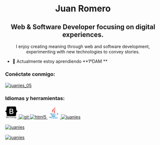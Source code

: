 <h1 align="center">Juan Romero</h1>
<h2 align="center">Web & Software Developer focusing on digital experiences.</h3>
<p align="center"> I enjoy creating meaning through web and software development, experimenting with new technologies to convey stories.</h3>


- 🌱 Actualmente estoy aprendiendo **1ºDAM **

<h3 align="left">Conéctate conmigo:</h3>
<p align="left">
<a href="https://instagram.com/juanies_05" target="blank"><img align ="center" src="https://raw.githubusercontent.com/rahuldkjain/github-profile-readme-generator/master/src/images/icons/Social/instagram.svg" alt="juanies_05" height="30 " width="40" /></a>
</p>

<h3 align="left">Idiomas y herramientas:</h3>
<p align="left"> <a href="https://getbootstrap .com" target="_blank" rel="noreferrer"> <img src="https://raw.githubusercontent.com/devicons/devicon/master/icons/bootstrap/bootstrap-plain-wordmark.svg" alt=" bootstrap" width="40" height="40"/> </a> <a href="https://git-scm.com/" target="_blank" rel="noreferrer"> <img src=" https://www.vectorlogo.zone/logos/git-scm/git-scm-icon.svg" alt="git" width="40" height="40"/> </a> <a href=" https://www.w3.org/html/" target="_blank" rel="noreferrer"> <img src="https://raw.githubusercontent.com/devicons/devicon/master/icons/html5/html5 -original-wordmark.svg" alt="html5" width="40" height="40"/> </a> <a href="https://www.java.com" target="_blank" rel= "noreferrer"> <img src="https://raw.githubusercontent.com/devicons/devicon/master/icons/java/java-original.svg" alt="java" width="40" height="40" /> </a> <a href="https://developer.mozilla.org/en-US/docs/Web/JavaScript" target="_blank" rel="noreferrer"> <img src="https:/ /raw.githubusercontent.com/devicons/devicon/master/icons/javascript/javascript-original.

<p><img align="left" src="https://github-readme-stats.vercel.app/api/top-langs?username=juanies&show_icons=true&locale=en&layout=compact" alt="juanies" /> </p>

<p> <img align="center" src="https://github-readme-stats.vercel.app/api?username=juanies&show_icons=true&locale=en" alt="juanies" /> </p>

<p><img align="center" src="https://github-readme-streak-stats.herokuapp.com/?user=juanies&" alt="juanies" /></p>
